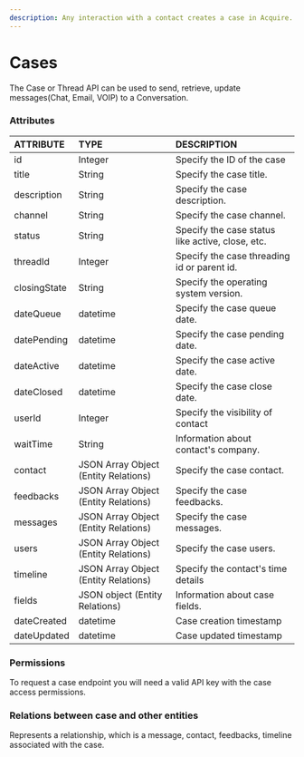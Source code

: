 ```yaml
---
description: Any interaction with a contact creates a case in Acquire.
---
```


# Cases

The Case or Thread API can be used to send, retrieve, update messages\(Chat, Email, VOIP\) to a Conversation.

### Attributes 

| ATTRIBUTE | TYPE | DESCRIPTION |
| :--- | :--- | :--- |
| id | Integer | Specify the ID of the case |
| title | String | Specify the case title. |
| description | String | Specify the case description. |
| channel | String | Specify the case channel. |
| status | String | Specify the case status like active, close, etc. |
| threadId | Integer | Specify the case threading id or parent id. |
| closingState | String | Specify the operating system version. |
| dateQueue | datetime | Specify the case queue date. |
| datePending | datetime | Specify the case pending date. |
| dateActive | datetime | Specify the case active date. |
| dateClosed | datetime | Specify the case close date. |
| userId | Integer | Specify the visibility of contact |
| waitTime | String | Information about contact's company. |
| contact | JSON Array Object \(Entity Relations\) | Specify the case contact. |
| feedbacks | JSON Array Object \(Entity Relations\) | Specify the case feedbacks. |
| messages | JSON Array Object \(Entity Relations\) | Specify the case messages. |
| users | JSON Array Object \(Entity Relations\) | Specify the case users. |
| timeline | JSON Array Object \(Entity Relations\) | Specify the contact's time details |
| fields | JSON object \(Entity Relations\) | Information about case fields. |
| dateCreated | datetime | Case creation timestamp |
| dateUpdated | datetime | Case updated timestamp |

### **Permissions**

To request a case endpoint you will need a valid API key with the case access permissions.

### **Relations between case and other entities**

Represents a relationship, which is a message, contact, feedbacks, timeline associated with the case.

